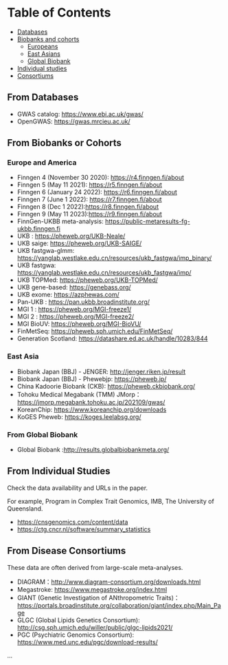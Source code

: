 # Table of Contents 

* [Databases](#from-databases)
* [Biobanks and cohorts](#from-biobanks-or-cohorts) 
    * [Europeans](#europe-and-america)
    * [East Asians](#east-asia) 
    * [Global Biobank](#from-global-biobank)
* [Individual studies](#from-individual-studies)
* [Consortiums](#from-disease-consortiums) 


## From Databases

* GWAS catalog: https://www.ebi.ac.uk/gwas/
* OpenGWAS: https://gwas.mrcieu.ac.uk/

## From Biobanks or Cohorts

### Europe and America

* Finngen 4 (November 30 2020): https://r4.finngen.fi/about
* Finngen 5 (May 11 2021): https://r5.finngen.fi/about
* Finngen 6 (January 24 2022): https://r6.finngen.fi/about
* Finngen 7 (June 1 2022): https://r7.finngen.fi/about
* Finngen 8 (Dec 1 2022):https://r8.finngen.fi/about
* Finngen 9 (May 11 2023):https://r9.finngen.fi/about
* FinnGen-UKBB meta-analysis: https://public-metaresults-fg-ukbb.finngen.fi
* UKB : https://pheweb.org/UKB-Neale/
* UKB saige: https://pheweb.org/UKB-SAIGE/
* UKB fastgwa-glmm: https://yanglab.westlake.edu.cn/resources/ukb_fastgwa/imp_binary/
* UKB fastgwa: https://yanglab.westlake.edu.cn/resources/ukb_fastgwa/imp/
* UKB TOPMed: https://pheweb.org/UKB-TOPMed/
* UKB gene-based: https://genebass.org/
* UKB exome: https://azphewas.com/
* Pan-UKB : https://pan.ukbb.broadinstitute.org/
* MGI 1 : https://pheweb.org/MGI-freeze1/
* MGI 2 : https://pheweb.org/MGI-freeze2/
* MGI BioUV: https://pheweb.org/MGI-BioVU/
* FinMetSeq: https://pheweb.sph.umich.edu/FinMetSeq/
* Generation Scotland: https://datashare.ed.ac.uk/handle/10283/844

### East Asia

* Biobank Japan (BBJ) - JENGER: http://jenger.riken.jp/result
* Biobank Japan (BBJ) - Phewebjp: https://pheweb.jp/
* China Kadoorie Biobank (CKB): https://pheweb.ckbiobank.org/
* Tohoku Medical Megabank (TMM) JMorp：https://jmorp.megabank.tohoku.ac.jp/202109/gwas/
* KoreanChip: https://www.koreanchip.org/downloads
* KoGES Pheweb: https://koges.leelabsg.org/

### From Global Biobank
* Global Biobank :http://results.globalbiobankmeta.org/

## From Individual Studies 

Check the data availability and URLs in the paper.

For example, Program in Complex Trait Genomics, IMB, The University of Queensland.

* https://cnsgenomics.com/content/data
* https://ctg.cncr.nl/software/summary_statistics

## From Disease Consortiums 
These data are often derived from large-scale meta-analyses.

* DIAGRAM：http://www.diagram-consortium.org/downloads.html
* Megastroke: https://www.megastroke.org/index.html
* GIANT (Genetic Investigation of ANthropometric Traits)：https://portals.broadinstitute.org/collaboration/giant/index.php/Main_Page
* GLGC (Global Lipids Genetics Consortium):  http://csg.sph.umich.edu/willer/public/glgc-lipids2021/
* PGC (Psychiatric Genomics Consortium): https://www.med.unc.edu/pgc/download-results/

...
